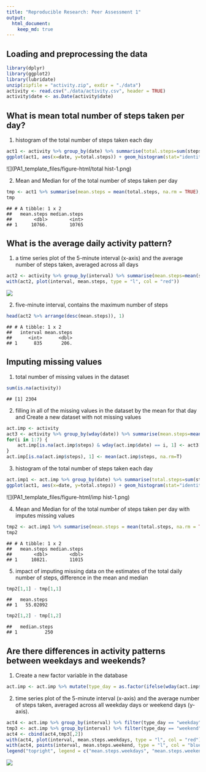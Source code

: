 ```yaml
---
title: "Reproducible Research: Peer Assessment 1"
output: 
  html_document:
    keep_md: true
---
```



## Loading and preprocessing the data

```r
library(dplyr)
library(ggplot2)
library(lubridate)
unzip(zipfile = "activity.zip", exdir = "./data")
activity <- read.csv("./data/activity.csv", header = TRUE)
activity$date <- as.Date(activity$date)
```

## What is mean total number of steps taken per day?

1) histogram of the total number of steps taken each day

```r
act1 <- activity %>% group_by(date) %>% summarise(total.steps=sum(steps))
ggplot(act1, aes(x=date, y=total.steps)) + geom_histogram(stat="identity", fill="red")
```

![](PA1_template_files/figure-html/total hist-1.png)<!-- -->

2) Mean and Median for of the total number of steps taken per day

```r
tmp <- act1 %>% summarise(mean.steps = mean(total.steps, na.rm = TRUE), median.steps = median(total.steps, na.rm = TRUE))
tmp
```

```
## # A tibble: 1 x 2
##   mean.steps median.steps
##        <dbl>        <int>
## 1     10766.        10765
```
## What is the average daily activity pattern?

1) a time series plot of the 5-minute interval (x-axis) and the average number of steps taken, averaged across all days

```r
act2 <- activity %>% group_by(interval) %>% summarise(mean.steps=mean(steps, na.rm=TRUE))
with(act2, plot(interval, mean.steps, type = "l", col = "red"))
```

![](PA1_template_files/figure-html/interval-1.png)<!-- -->

2) five-minute interval, contains the maximum number of steps

```r
head(act2 %>% arrange(desc(mean.steps)), 1)
```

```
## # A tibble: 1 x 2
##   interval mean.steps
##      <int>      <dbl>
## 1      835       206.
```
## Imputing missing values

1) total number of missing values in the dataset 

```r
sum(is.na(activity))
```

```
## [1] 2304
```

2) filling in all of the missing values in the dataset by the mean for that day and  Create a new dataset with not missing values

```r
act.imp <- activity
act3 <- activity %>% group_by(wday(date)) %>% summarise(mean.steps=mean(steps, na.rm=TRUE))
for(i in 1:7) {
    act.imp[is.na(act.imp$steps) & wday(act.imp$date) == i, 1] <- act3[i,2]
}
act.imp[is.na(act.imp$steps), 1] <- mean(act.imp$steps, na.rm=T)
```

3) histogram of the total number of steps taken each day

```r
act.imp1 <- act.imp %>% group_by(date) %>% summarise(total.steps=sum(steps, na.rm=TRUE))
ggplot(act1, aes(x=date, y=total.steps)) + geom_histogram(stat="identity", fill="blue")
```

![](PA1_template_files/figure-html/imp hist-1.png)<!-- -->

4) Mean and Median for of the total number of steps taken per day with imputes missing values

```r
tmp2 <- act.imp1 %>% summarise(mean.steps = mean(total.steps, na.rm = TRUE), median.steps = median(total.steps, na.rm = TRUE))
tmp2
```

```
## # A tibble: 1 x 2
##   mean.steps median.steps
##        <dbl>        <dbl>
## 1     10821.        11015
```

5) impact of imputing missing data on the estimates of the total daily number of steps,
difference in the mean and median

```r
tmp2[1,1] - tmp[1,1]
```

```
##   mean.steps
## 1   55.02092
```

```r
tmp2[1,2] - tmp[1,2]
```

```
##   median.steps
## 1          250
```

## Are there differences in activity patterns between weekdays and weekends?

1) Create a new factor variable in the database

```r
act.imp <- act.imp %>% mutate(type_day = as.factor(ifelse(wday(act.imp$date) %in% c(2,3,4,5,6),"weekday","weekend")))
```

2) time series plot of the 5-minute interval (x-axis) and the average number of steps taken, averaged across all weekday days or weekend days (y-axis).

```r
act4 <- act.imp %>% group_by(interval) %>% filter(type_day == "weekday") %>% summarise(mean.steps.weekdays=mean(steps, na.rm=TRUE))
tmp3 <- act.imp %>% group_by(interval) %>% filter(type_day == "weekend") %>% summarise(mean.steps.weekend=mean(steps, na.rm=TRUE))
act4 <- cbind(act4,tmp3[,2])
with(act4, plot(interval, mean.steps.weekdays, type = "l", col = "red"))
with(act4, points(interval, mean.steps.weekend, type = "l", col = "blue"))
legend("topright", legend = c("mean.steps.weekdays", "mean.steps.weekend"), col = c("red", "blue"), cex = 0.8, pch = "_")
```

![](PA1_template_files/figure-html/week-1.png)<!-- -->
